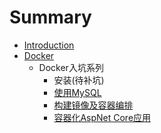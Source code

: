 # Summary

* [Introduction](README.md)
* [Docker](Docker/README.md)
  * Docker入坑系列
    * 安装(待补坑)
    * [使用MySQL](Docker/Docker入坑系列-1.md)
    * [构建镜像及容器编排](Docker/Docker入坑系列-2.md)
    * [容器化AspNet Core应用](Docker/Docker入坑系列-3.md)